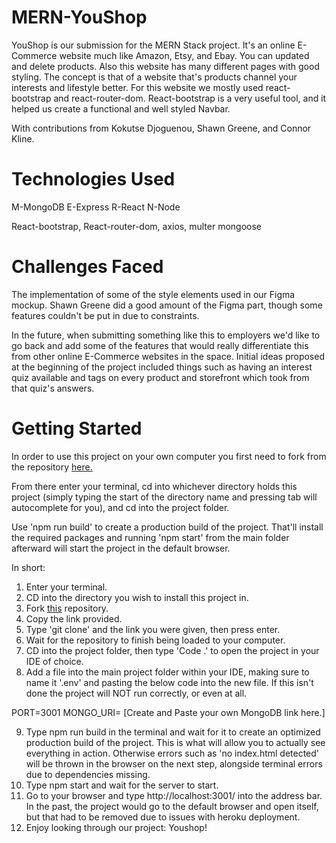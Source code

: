 # MERN-YouShop

YouShop is our submission for the MERN Stack project. It's an online E-Commerce website much like Amazon, Etsy, and Ebay. You can updated and delete products. Also this website has many different pages with good styling. The concept is that of a website that's products channel your interests and lifestyle better. For this website we mostly used react-bootstrap and react-router-dom. React-bootstrap is a very useful tool, and it helped us create a functional and well styled Navbar.

With contributions from Kokutse Djoguenou, Shawn Greene, and Connor Kline.

# Technologies Used

M-MongoDB
E-Express
R-React
N-Node

React-bootstrap,
React-router-dom,
axios,
multer
mongoose

# Challenges Faced

The implementation of some of the style elements used in our Figma mockup. Shawn Greene did a good amount of the Figma part, though some features couldn't be put in due to constraints.

In the future, when submitting something like this to employers we'd like to go back and add some of the features that would really differentiate this from other online E-Commerce websites in the space. Initial ideas proposed at the beginning of the project included things such as having an interest quiz available and tags on every product and storefront which took from that quiz's answers.

# Getting Started

In order to use this project on your own computer you first need to fork from the repository <a href='https://github.com/Julesdj/MERN-YouShop.git'>here.</a>

From there enter your terminal, cd into whichever directory holds this project (simply typing the start of the directory name and pressing tab will autocomplete for you), and cd into the project folder.

Use 'npm run build' to create a production build of the project. That'll install the required packages and running 'npm start' from the main folder afterward will start the project in the default browser.

In short:

1. Enter your terminal.
2. CD into the directory you wish to install this project in.
3. Fork <a href='https://github.com/Julesdj/MERN-YouShop.git'>this</a> repository.
4. Copy the link provided.
5. Type 'git clone' and the link you were given, then press enter.
6. Wait for the repository to finish being loaded to your computer.
7. CD into the project folder, then type 'Code .' to open the project in your IDE of choice.
8. Add a file into the main project folder within your IDE, making sure to name it '.env' and pasting the below code into the new file. If this isn't done the project will NOT run correctly, or even at all.

PORT=3001
MONGO_URI= [Create and Paste your own MongoDB link here.]

9. Type npm run build in the terminal and wait for it to create an optimized production build of the project. This is what will allow you to actually see everything in action. Otherwise errors such as 'no index.html detected' will be thrown in the browser on the next step, alongside terminal errors due to dependencies missing.
10. Type npm start and wait for the server to start.
11. Go to your browser and type http://localhost:3001/ into the address bar. In the past, the project would go to the default browser and open itself, but that had to be removed due to issues with heroku deployment.
12. Enjoy looking through our project: Youshop!
